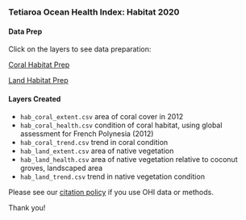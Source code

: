 ### Tetiaroa Ocean Health Index: Habitat 2020

#### Data Prep

Click on the layers to see data preparation:

[Coral Habitat Prep](https://ohi-4site.github.io/tet-prep/prep/bd/hab/v2020/coral_layers_prep.html)

[Land Habitat Prep](https://ohi-4site.github.io/tet-prep/prep/bd/hab/v2020/land_data_prep.html) 

#### Layers Created

- `hab_coral_extent.csv` area of coral cover in 2012
- `hab_coral_health.csv` condition of coral habitat, using global assessment for French Polynesia (2012)
- `hab_coral_trend.csv` trend in coral condition
- `hab_land_extent.csv` area of native vegetation 
- `hab_land_health.csv` area of native vegetation relative to coconut groves, landscaped area
- `hab_land_trend.csv` trend in native vegetation condition

Please see our [citation policy](https://ohi-science.org/citation-policy/) if you use OHI data or methods.

Thank you!